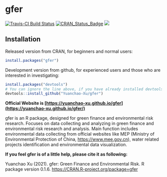 # gfer
[![Travis-CI Build Status](https://travis-ci.org/Yuanchao-Xu/gfer.svg?branch=master)](https://travis-ci.org/Yuanchao-Xu/gfer)
[![CRAN_Status_Badge](http://www.r-pkg.org/badges/version/gfer)](https://cran.r-project.org/package=gfer)
[![](https://cranlogs.r-pkg.org/badges/gfer)](https://cran.r-project.org/package=gfer)


## Installation

Released version from CRAN, for beginners and normal users:

```R
install.packages("gfer")
```

Development version from github, for experienced users and those who are interested in investigating:

```R
install.packages("devtools")
# You can ignore the line above, if you have already installed devtools
devtools::install_github("Yuanchao-Xu/gfer")
```

**Official Website is [https://yuanchao-xu.github.io/gfer](https://yuanchao-xu.github.io/gfer/)**

gfer is an R package, designed for green finance and environmental risk research. Focuses on data collecting and analyzing in green finance and environmental 
  risk research and analysis. Main function includes environmental data collecting from 
  official websites like MEP (Ministry of Environmental Protection of China, <https://www.mee.gov.cn>), water 
  related projects identification and environmental data visualization.

**If you feel gfer is of a little help, please cite it as following:**

Yuanchao Xu (2021). gfer: Green Finance and Environmental Risk. R package version 0.1.6.
  https://CRAN.R-project.org/package=gfer




